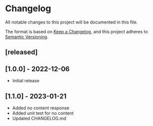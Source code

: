 # Changelog

All notable changes to this project will be documented in this file.

The format is based on [Keep a Changelog](https://keepachangelog.com/en/1.0.0/),
and this project adheres to [Semantic Versioning](https://semver.org/spec/v2.0.0.html).

## [released]

## [1.0.0] - 2022-12-06

- Initial release

## [1.1.0] - 2023-01-21

- Added no content response
- Added unit test for no content
- Updated CHANGELOG.md
